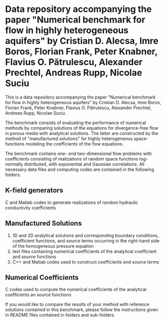 # Data repository accompanying the paper "Numerical benchmark for flow in highly heterogeneous aquifers" by Cristian D. Alecsa, Imre Boros, Florian Frank, Peter Knabner, Flavius O. Pătrulescu, Alexander Prechtel, Andreas Rupp, Nicolae Suciu

This is a data repository accompanying the paper "Numerical benchmark for flow in highly heterogeneous aquifers"
by Cristian D. Alecsa, Imre Boros, Florian Frank, Peter Knabner, Flavius O. Pătrulescu, Alexander Prechtel,
Andreas Rupp, Nicolae Suciu.



The benchmark consists of evaluating the performance of numerical methods by comparing solutions of the equations
for divergence-free flow in porous media with analytical solutions. The latter are constructed by the method of
"manufactured solutions" for highly heterogeneous space-functions modeling the coefficients of the flow equations.

The benchmark contains one- and two-dimensional flow problems with coefficients consisting of realizations of
random space functions log-normally distributed, with exponential and Gaussian correlations. All necessary data
files and computing codes are contained in the following folders:

## K-field generators
C and Matlab codes to generate realizations of random hydraulic conductivity coefficients

## Manufactured Solutions

1. 1D and 2D analytical solutions and corresponding boundary conditions, coefficient functions, and source terms occurring in the right-hand side of the homogeneous pressure equation
2. text files containing numerical coefficients of the analytical coefficient and source functions
3. C++ and Matlab codes used to construct coefficients and source terms

## Numerical Coefficients
C codes used to compute the numerical coefficients of the analytical coefficients an source functions




If you would like to compare the results of your method with reference solutions contained in this benchmark,
please follow the instructions given in README files contained in folders and sub-folders.

